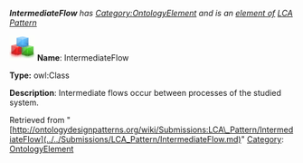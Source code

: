 ___IntermediateFlow__ has [Category:OntologyElement](../../Category/OntologyElement.md "Category:OntologyElement") and is an [element of](../../Property/ElementOf.md "Property:ElementOf") [LCA Pattern](../../Submissions/LCA_Pattern.md "Submissions:LCA Pattern")_


  




[![Class](../../images/thumb/2/27/Class.gif/45px-Class.gif)](../../Image/Class.gif.md "Class")
__Name__: IntermediateFlow 


__Type:__ owl:Class 


__Description__: Intermediate flows occur between processes of the studied system. 





Retrieved from "[http://ontologydesignpatterns.org/wiki/Submissions:LCA\_Pattern/IntermediateFlow](../../Submissions/LCA_Pattern/IntermediateFlow.md)"
 [Category](http://ontologydesignpatterns.org/wiki/Special:Categories "Special:Categories"): [OntologyElement](../../Category/OntologyElement.md "Category:OntologyElement")